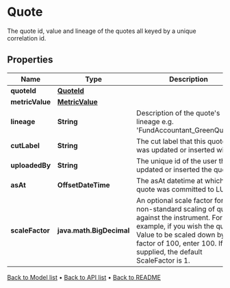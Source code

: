 

# Quote

The quote id, value and lineage of the quotes all keyed by a unique correlation id.

## Properties

| Name | Type | Description | Notes |
|------------ | ------------- | ------------- | -------------|
|**quoteId** | [**QuoteId**](QuoteId.md) |  |  |
|**metricValue** | [**MetricValue**](MetricValue.md) |  |  [optional] |
|**lineage** | **String** | Description of the quote&#39;s lineage e.g. &#39;FundAccountant_GreenQuality&#39;. |  [optional] |
|**cutLabel** | **String** | The cut label that this quote was updated or inserted with. |  [optional] |
|**uploadedBy** | **String** | The unique id of the user that updated or inserted the quote. |  |
|**asAt** | **OffsetDateTime** | The asAt datetime at which the quote was committed to LUSID. |  |
|**scaleFactor** | **java.math.BigDecimal** | An optional scale factor for non-standard scaling of quotes against the instrument. For example, if you wish the quote&#39;s Value to be scaled down by a factor of 100, enter 100. If not supplied, the default ScaleFactor is 1. |  [optional] |



[Back to Model list](../README.md#documentation-for-models) &#8226; [Back to API list](../README.md#documentation-for-api-endpoints) &#8226; [Back to README](../README.md)


